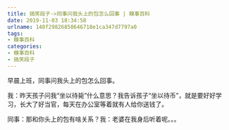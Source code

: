 ```yaml
---
title: 搞笑段子->同事问我头上的包怎么回事 | 糗事百科
date: 2019-11-03 18:34:58
urlname: 148f29826850646718e1ca347d7797a0
tags: 
- 糗事百科
categories:
- 糗事百科
- 搞笑段子
---
```

早晨上班，同事问我头上的包怎么回事。

我：昨天孩子问我“坐以待毙”什么意思？我告诉孩子“坐以待币”，就是要好好学习，长大了好当官，每天在办公室等着就有人给你送钱了。

同事：那和你头上的包有啥关系？我：老婆在我身后听着呢。。。


